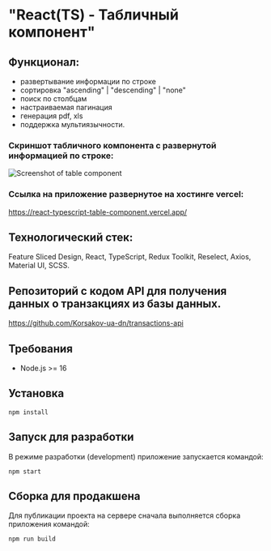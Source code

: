 # "React(TS) - Табличный компонент"

## Функционал:
  - развертывание информации по строке
  - сортировка "ascending" | "descending" | "none"
  - поиск по столбцам
  - настраиваемая пагинация
  - генерация pdf, xls
  - поддержка мультиязычности.

### Скриншот табличного компонента с развернутой информацией по строке:
![Screenshot of table component](/../screenshot/screenshot/screenshot.png?raw=true "Табличный компонент")

### Ссылка на приложение развернутое на хостинге vercel:
https://react-typescript-table-component.vercel.app/

## Технологический стек:

Feature Sliced Design, React, TypeScript, Redux Toolkit, Reselect, Axios, Material UI, SCSS.

## Репозиторий с кодом API для получения данных о транзакциях из базы данных.

https://github.com/Korsakov-ua-dn/transactions-api

## Требования

- Node.js >= 16

## Установка

`npm install`

## Запуск для разработки

В режиме разработки (development) приложение запускается командой:

`npm start`

## Сборка для продакшена

Для публикации проекта на сервере сначала выполняется сборка приложения командой:

`npm run build`
